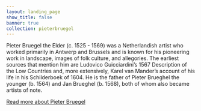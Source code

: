 ```yaml
---
layout: landing_page
show_title: false
banner: true
collection: pieterbruegel
---
```


Pieter Bruegel the Elder (c. 1525 - 1569) was a Netherlandish artist who worked primarily in Antwerp and Brussels and is known for his pioneering work in landscape, images of folk culture, and allegories. The earliest sources that mention him are Ludovico Guicciardini’s 1567 Description of the Low Countries and, more extensively, Karel van Mander’s account of his life in his Schilderboek of 1604. He is the father of Pieter Brueghel the younger (b. 1564) and Jan Brueghel (b. 1568), both of whom also became artists of note.

[Read more about Pieter Bruegel](/about-pieterbruegel)